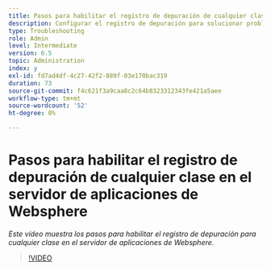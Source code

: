 ```yaml
---
title: Pasos para habilitar el registro de depuración de cualquier clase en el servidor de aplicaciones WebSphere
description: Configurar el registro de depuración para solucionar problemas relacionados con el servidor de aplicaciones WebSphere
type: Troubleshooting
role: Admin
level: Intermediate
version: 6.5
topic: Administration
index: y
exl-id: fd7ad4df-4c27-42f2-889f-03e170bac319
duration: 73
source-git-commit: f4c621f3a9caa8c2c64b8323312343fe421a5aee
workflow-type: tm+mt
source-wordcount: '52'
ht-degree: 0%

---
```


# Pasos para habilitar el registro de depuración de cualquier clase en el servidor de aplicaciones de Websphere

*Este vídeo muestra los pasos para habilitar el registro de depuración para cualquier clase en el servidor de aplicaciones de Websphere.*

>[!VIDEO](https://video.tv.adobe.com/v/335523?quality=12&learn=on)

